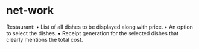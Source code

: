 # net-work

Restaurant: 
•	List of all dishes to be displayed along with price.
•	An option to select the dishes.
•	Receipt generation for the selected dishes that clearly mentions the total cost.
